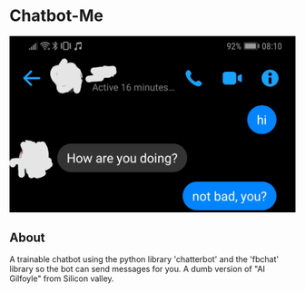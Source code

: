 # Chatbot-Me
![image](Screenshot_20200304_174831.jpg)
<br/> 
## About
A trainable chatbot using the python library 'chatterbot' and the 'fbchat' library so the bot can send messages for you. A dumb version of "AI Gilfoyle" from Silicon valley.
